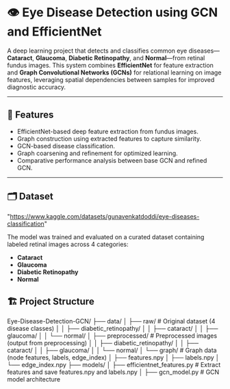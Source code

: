 # 👁️ Eye Disease Detection using GCN and EfficientNet

A deep learning project that detects and classifies common eye diseases—**Cataract**, **Glaucoma**, **Diabetic Retinopathy**, and **Normal**—from retinal fundus images. This system combines **EfficientNet** for feature extraction and **Graph Convolutional Networks (GCNs)** for relational learning on image features, leveraging spatial dependencies between samples for improved diagnostic accuracy.

---

## 📌 Features

- EfficientNet-based deep feature extraction from fundus images.
- Graph construction using extracted features to capture similarity.
- GCN-based disease classification.
- Graph coarsening and refinement for optimized learning.
- Comparative performance analysis between base GCN and refined GCN.

---

## 🗂️ Dataset

"https://www.kaggle.com/datasets/gunavenkatdoddi/eye-diseases-classification"

The model was trained and evaluated on a curated dataset containing labeled retinal images across 4 categories:

- **Cataract**
- **Glaucoma**
- **Diabetic Retinopathy**
- **Normal**

## 🏗️ Project Structure

Eye-Disease-Detection-GCN/
├── data/
│   ├── raw/                          # Original dataset (4 disease classes)
│   │   ├── diabetic_retinopathy/
│   │   ├── cataract/
│   │   ├── glaucoma/
│   │   └── normal/
│   ├── preprocessed/                # Preprocessed images (output from preprocessing)
│   │   ├── diabetic_retinopathy/
│   │   ├── cataract/
│   │   ├── glaucoma/
│   │   └── normal/
│   └── graph/                       # Graph data (node features, labels, edge_index)
│       ├── features.npy
│       ├── labels.npy
│       └── edge_index.npy
├── models/
│   ├── efficientnet_features.py     # Extract features and save features.npy and labels.npy
│   ├── gcn_model.py                 # GCN model architecture
